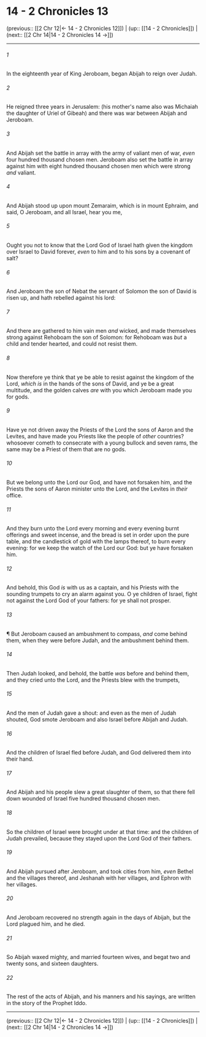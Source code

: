 # 14 - 2 Chronicles 13

(previous:: [[2 Chr 12|← 14 - 2 Chronicles 12]]) | (up:: [[14 - 2 Chronicles]]) | (next:: [[2 Chr 14|14 - 2 Chronicles 14 →]])

***


###### 1 
In the eighteenth year of King Jeroboam, began Abijah to reign over Judah. 

###### 2 
He reigned three years in Jerusalem: (his mother's name also was Michaiah the daughter of Uriel of Gibeah) and there was war between Abijah and Jeroboam. 

###### 3 
And Abijah set the battle in array with the army of valiant men of war, _even_ four hundred thousand chosen men. Jeroboam also set the battle in array against him with eight hundred thousand chosen men which were strong _and_ valiant. 

###### 4 
And Abijah stood up upon mount Zemaraim, which is in mount Ephraim, and said, O Jeroboam, and all Israel, hear you me, 

###### 5 
Ought you not to know that the Lord God of Israel hath given the kingdom over Israel to David forever, _even_ to him and to his sons by a covenant of salt? 

###### 6 
And Jeroboam the son of Nebat the servant of Solomon the son of David is risen up, and hath rebelled against his lord: 

###### 7 
And there are gathered to him vain men _and_ wicked, and made themselves strong against Rehoboam the son of Solomon: for Rehoboam was _but_ a child and tender hearted, and could not resist them. 

###### 8 
Now therefore ye think that ye be able to resist against the kingdom of the Lord, _which is_ in the hands of the sons of David, and ye be a great multitude, and the golden calves _are_ with you which Jeroboam made you for gods. 

###### 9 
Have ye not driven away the Priests of the Lord the sons of Aaron and the Levites, and have made you Priests like the people of _other_ countries? whosoever cometh to consecrate with a young bullock and seven rams, the same may be a Priest of them that are no gods. 

###### 10 
But we belong unto the Lord our God, and have not forsaken him, and the Priests the sons of Aaron minister unto the Lord, and the Levites in _their_ office. 

###### 11 
And they burn unto the Lord every morning and every evening burnt offerings and sweet incense, and the bread is set in order upon the pure table, and the candlestick of gold with the lamps thereof, to burn every evening: for we keep the watch of the Lord our God: but ye have forsaken him. 

###### 12 
And behold, this God _is_ with us as a captain, and his Priests with the sounding trumpets to cry an alarm against you. O ye children of Israel, fight not against the Lord God of your fathers: for ye shall not prosper. 

###### 13 
¶ But Jeroboam caused an ambushment to compass, _and_ come behind them, when they were before Judah, and the ambushment behind them. 

###### 14 
Then Judah looked, and behold, the battle _was_ before and behind them, and they cried unto the Lord, and the Priests blew with the trumpets, 

###### 15 
And the men of Judah gave a shout: and even as the men of Judah shouted, God smote Jeroboam and also Israel before Abijah and Judah. 

###### 16 
And the children of Israel fled before Judah, and God delivered them into their hand. 

###### 17 
And Abijah and his people slew a great slaughter of them, so that there fell down wounded of Israel five hundred thousand chosen men. 

###### 18 
So the children of Israel were brought under at that time: and the children of Judah prevailed, because they stayed upon the Lord God of their fathers. 

###### 19 
And Abijah pursued after Jeroboam, and took cities from him, _even_ Bethel and the villages thereof, and Jeshanah with her villages, and Ephron with her villages. 

###### 20 
And Jeroboam recovered no strength again in the days of Abijah, but the Lord plagued him, and he died. 

###### 21 
So Abijah waxed mighty, and married fourteen wives, and begat two and twenty sons, and sixteen daughters. 

###### 22 
The rest of the acts of Abijah, and his manners and his sayings, are written in the story of the Prophet Iddo.

***

(previous:: [[2 Chr 12|← 14 - 2 Chronicles 12]]) | (up:: [[14 - 2 Chronicles]]) | (next:: [[2 Chr 14|14 - 2 Chronicles 14 →]])
